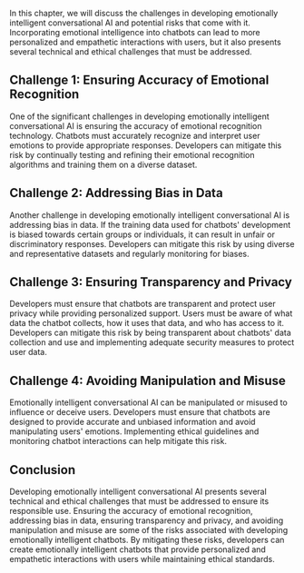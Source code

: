 
In this chapter, we will discuss the challenges in developing emotionally intelligent conversational AI and potential risks that come with it. Incorporating emotional intelligence into chatbots can lead to more personalized and empathetic interactions with users, but it also presents several technical and ethical challenges that must be addressed.

Challenge 1: Ensuring Accuracy of Emotional Recognition
-------------------------------------------------------

One of the significant challenges in developing emotionally intelligent conversational AI is ensuring the accuracy of emotional recognition technology. Chatbots must accurately recognize and interpret user emotions to provide appropriate responses. Developers can mitigate this risk by continually testing and refining their emotional recognition algorithms and training them on a diverse dataset.

Challenge 2: Addressing Bias in Data
------------------------------------

Another challenge in developing emotionally intelligent conversational AI is addressing bias in data. If the training data used for chatbots' development is biased towards certain groups or individuals, it can result in unfair or discriminatory responses. Developers can mitigate this risk by using diverse and representative datasets and regularly monitoring for biases.

Challenge 3: Ensuring Transparency and Privacy
----------------------------------------------

Developers must ensure that chatbots are transparent and protect user privacy while providing personalized support. Users must be aware of what data the chatbot collects, how it uses that data, and who has access to it. Developers can mitigate this risk by being transparent about chatbots' data collection and use and implementing adequate security measures to protect user data.

Challenge 4: Avoiding Manipulation and Misuse
---------------------------------------------

Emotionally intelligent conversational AI can be manipulated or misused to influence or deceive users. Developers must ensure that chatbots are designed to provide accurate and unbiased information and avoid manipulating users' emotions. Implementing ethical guidelines and monitoring chatbot interactions can help mitigate this risk.

Conclusion
----------

Developing emotionally intelligent conversational AI presents several technical and ethical challenges that must be addressed to ensure its responsible use. Ensuring the accuracy of emotional recognition, addressing bias in data, ensuring transparency and privacy, and avoiding manipulation and misuse are some of the risks associated with developing emotionally intelligent chatbots. By mitigating these risks, developers can create emotionally intelligent chatbots that provide personalized and empathetic interactions with users while maintaining ethical standards.
